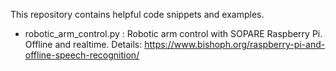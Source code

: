 This repository contains helpful code snippets and examples.

  * robotic_arm_control.py : Robotic arm control with SOPARE Raspberry Pi. Offline and realtime.
    Details: https://www.bishoph.org/raspberry-pi-and-offline-speech-recognition/
